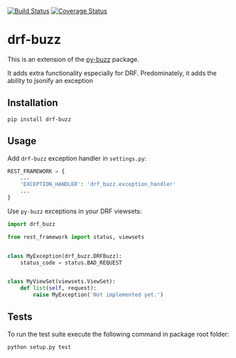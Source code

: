 [![Build Status](https://travis-ci.org/adalekin/drf-buzz.svg?branch=master)](https://travis-ci.org/adalekin/drf-buzz) [![Coverage Status](https://coveralls.io/repos/github/adalekin/drf-buzz/badge.svg?branch=master)](https://coveralls.io/github/adalekin/drf-buzz?branch=master)

drf-buzz
========

This is an extension of the [py-buzz](https://github.com/dusktreader/py-buzz)
package.

It adds extra functionality especially for DRF. Predominately, it adds the
ability to jsonify an exception

Installation
------------

```
pip install drf-buzz
```

Usage
-----

Add `drf-buzz` exception handler in `settings.py`:

```python
REST_FRAMEWORK = {
    ...
    'EXCEPTION_HANDLER': 'drf_buzz.exception_handler'
    ...
}
```

Use `py-buzz` exceptions in your DRF viewsets:

```python
import drf_buzz

from rest_framework import status, viewsets


class MyException(drf_buzz.DRFBuzz):
    status_code = status.BAD_REQUEST


class MyViewSet(viewsets.ViewSet):
    def list(self, request):
        raise MyException('Not implemented yet.')
```


Tests
-----

To run the test suite execute the following command in package root folder:

```
python setup.py test
```
